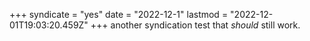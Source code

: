 +++
syndicate = "yes"
date = "2022-12-1"
lastmod = "2022-12-01T19:03:20.459Z"
+++
another syndication test that _should_ still work.